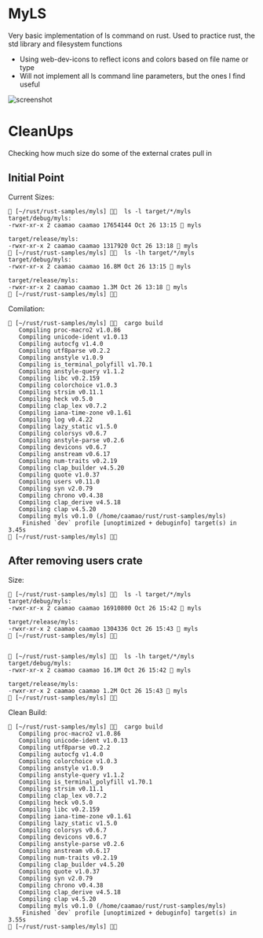# MyLS

Very basic implementation of ls command on rust. Used to practice rust, the std library and filesystem functions

- Using web-dev-icons to reflect icons and colors based on file name or type
- Will not implement all ls command line parameters, but the ones I find useful

![screenshot](images/MyLs.png)

# CleanUps

Checking how much size do some of the external crates pull in

## Initial Point

Current Sizes:


```
 [~/rust/rust-samples/myls]   ls -l target/*/myls
target/debug/myls:
-rwxr-xr-x 2 caamao caamao 17654144 Oct 26 13:15  myls

target/release/myls:
-rwxr-xr-x 2 caamao caamao 1317920 Oct 26 13:18  myls
 [~/rust/rust-samples/myls]   ls -lh target/*/myls
target/debug/myls:
-rwxr-xr-x 2 caamao caamao 16.8M Oct 26 13:15  myls

target/release/myls:
-rwxr-xr-x 2 caamao caamao 1.3M Oct 26 13:18  myls
 [~/rust/rust-samples/myls] 
```

Comilation:
```
 [~/rust/rust-samples/myls]   cargo build
   Compiling proc-macro2 v1.0.86
   Compiling unicode-ident v1.0.13
   Compiling autocfg v1.4.0
   Compiling utf8parse v0.2.2
   Compiling anstyle v1.0.9
   Compiling is_terminal_polyfill v1.70.1
   Compiling anstyle-query v1.1.2
   Compiling libc v0.2.159
   Compiling colorchoice v1.0.3
   Compiling strsim v0.11.1
   Compiling heck v0.5.0
   Compiling clap_lex v0.7.2
   Compiling iana-time-zone v0.1.61
   Compiling log v0.4.22
   Compiling lazy_static v1.5.0
   Compiling colorsys v0.6.7
   Compiling anstyle-parse v0.2.6
   Compiling devicons v0.6.7
   Compiling anstream v0.6.17
   Compiling num-traits v0.2.19
   Compiling clap_builder v4.5.20
   Compiling quote v1.0.37
   Compiling users v0.11.0
   Compiling syn v2.0.79
   Compiling chrono v0.4.38
   Compiling clap_derive v4.5.18
   Compiling clap v4.5.20
   Compiling myls v0.1.0 (/home/caamao/rust/rust-samples/myls)
    Finished `dev` profile [unoptimized + debuginfo] target(s) in 3.45s
 [~/rust/rust-samples/myls] 

```

## After removing users crate

Size:
```
 [~/rust/rust-samples/myls]   ls -l target/*/myls
target/debug/myls:
-rwxr-xr-x 2 caamao caamao 16910800 Oct 26 15:42  myls

target/release/myls:
-rwxr-xr-x 2 caamao caamao 1304336 Oct 26 15:43  myls
 [~/rust/rust-samples/myls] 


 [~/rust/rust-samples/myls]   ls -lh target/*/myls
target/debug/myls:
-rwxr-xr-x 2 caamao caamao 16.1M Oct 26 15:42  myls

target/release/myls:
-rwxr-xr-x 2 caamao caamao 1.2M Oct 26 15:43  myls
 [~/rust/rust-samples/myls] 
```

Clean Build:
```
 [~/rust/rust-samples/myls]   cargo build
   Compiling proc-macro2 v1.0.86
   Compiling unicode-ident v1.0.13
   Compiling utf8parse v0.2.2
   Compiling autocfg v1.4.0
   Compiling colorchoice v1.0.3
   Compiling anstyle v1.0.9
   Compiling anstyle-query v1.1.2
   Compiling is_terminal_polyfill v1.70.1
   Compiling strsim v0.11.1
   Compiling clap_lex v0.7.2
   Compiling heck v0.5.0
   Compiling libc v0.2.159
   Compiling iana-time-zone v0.1.61
   Compiling lazy_static v1.5.0
   Compiling colorsys v0.6.7
   Compiling devicons v0.6.7
   Compiling anstyle-parse v0.2.6
   Compiling anstream v0.6.17
   Compiling num-traits v0.2.19
   Compiling clap_builder v4.5.20
   Compiling quote v1.0.37
   Compiling syn v2.0.79
   Compiling chrono v0.4.38
   Compiling clap_derive v4.5.18
   Compiling clap v4.5.20
   Compiling myls v0.1.0 (/home/caamao/rust/rust-samples/myls)
    Finished `dev` profile [unoptimized + debuginfo] target(s) in 3.55s
 [~/rust/rust-samples/myls] 
```
